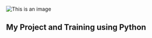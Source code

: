 ![This is an image](https://freepngimg.com/thumb/python_logo/1-2-python-logo-png.png)
## My Project and Training using Python

